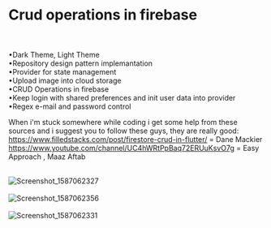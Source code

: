 # Crud operations in firebase<br><br>

•Dark Theme, Light Theme<br>
•Repository design pattern implemantation<br>
•Provider for state management<br>
•Upload image into cloud storage<br>
•CRUD Operations in firebase<br>
•Keep login with shared preferences and init user data into provider<br>
•Regex e-mail and password control<br>

When i'm stuck somewhere while coding i get some help from these sources and i suggest you to follow these guys, they are really good:<br> 
https://www.filledstacks.com/post/firestore-crud-in-flutter/ = Dane Mackier
https://www.youtube.com/channel/UC4hWRtPpBaq72ERUuKsvO7g = Easy Approach , Maaz Aftab<br><br>


![Screenshot_1587062327](https://user-images.githubusercontent.com/34074484/79494283-6aaea180-802b-11ea-9f62-f59f1485a36b.png)<br><br>
![Screenshot_1587062356](https://user-images.githubusercontent.com/34074484/79494294-6d10fb80-802b-11ea-846d-3580b771f8a6.png)<br><br>
![Screenshot_1587062331](https://user-images.githubusercontent.com/34074484/79494296-6da99200-802b-11ea-9028-34e6e3205d56.png)<br><br>
